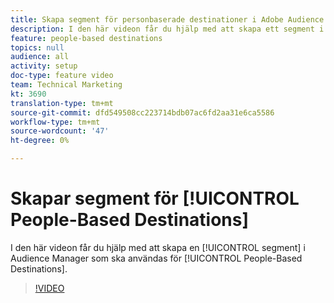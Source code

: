 ```yaml
---
title: Skapa segment för personbaserade destinationer i Adobe Audience Manager
description: I den här videon får du hjälp med att skapa ett segment i Audience Manager som ska användas för personbaserade destinationer.
feature: people-based destinations
topics: null
audience: all
activity: setup
doc-type: feature video
team: Technical Marketing
kt: 3690
translation-type: tm+mt
source-git-commit: dfd549508cc223714bdb07ac6fd2aa31e6ca5586
workflow-type: tm+mt
source-wordcount: '47'
ht-degree: 0%

---
```



# Skapar segment för [!UICONTROL People-Based Destinations]

I den här videon får du hjälp med att skapa en [!UICONTROL segment] i Audience Manager som ska användas för [!UICONTROL People-Based Destinations].

>[!VIDEO](https://video.tv.adobe.com/v/29236/?quality=12)
